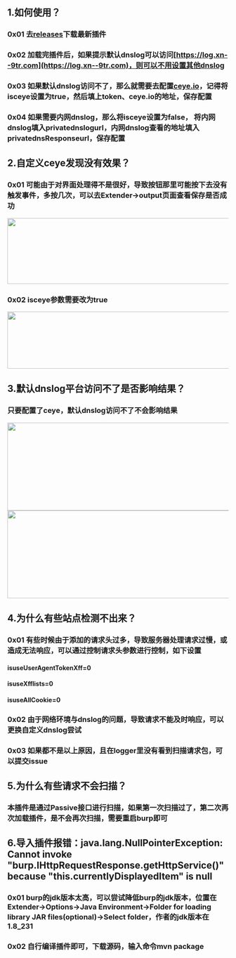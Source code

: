 ## 1.如何使用？
### 0x01 去[releases](https://github.com/f0ng/log4j2burpscanner/releases/)下载最新插件
### 0x02 加载完插件后，如果提示默认dnslog可以访问[https://log.xn--9tr.com](https://log.xn--9tr.com)，则可以不用设置其他dnslog
### 0x03 如果默认dnslog访问不了，那么就需要去配置[ceye.io](https://ceye.io)，记得将isceye设置为true，然后填上token、ceye.io的地址，保存配置
### 0x04 如果需要内网dnslog，那么将isceye设置为false， 将内网dnslog填入privatednslogurl，内网dnslog查看的地址填入privatednsResponseurl，保存配置

## 2.自定义ceye发现没有效果？
### 0x01 可能由于对界面处理得不是很好，导致按钮那里可能按下去没有触发事件，多按几次，可以去Extender→output页面查看保存是否成功
<img src="https://user-images.githubusercontent.com/48286013/145739783-e6b491ca-4959-4744-a1fe-4b15fb8287e2.png" width="800" height="150" />

### 0x02 isceye参数需要改为true
<img src="https://user-images.githubusercontent.com/48286013/145739853-58f0130c-b841-45ca-8559-6feea6e97efa.png" width="650" height="130" />


## 3.默认dnslog平台访问不了是否影响结果？
### 只要配置了ceye，默认dnslog访问不了不会影响结果
<img src="https://user-images.githubusercontent.com/48286013/145744984-1a2bd55d-8348-4863-8b68-bd0af03aa716.png" width="600" height="200" />
<img src="https://user-images.githubusercontent.com/48286013/145741263-14f6ec28-0fda-4211-ae3b-d67eed41d1db.png" width="650" height="200" />

## 4.为什么有些站点检测不出来？
### 0x01 有些时候由于添加的请求头过多，导致服务器处理请求过慢，或造成无法响应，可以通过控制请求头参数进行控制，如下设置
#### isuseUserAgentTokenXff=0
#### isuseXfflists=0
#### isuseAllCookie=0

### 0x02 由于网络环境与dnslog的问题，导致请求不能及时响应，可以更换自定义dnslog尝试
### 0x03 如果都不是以上原因，且在logger里没有看到扫描请求包，可以提交issue

## 5.为什么有些请求不会扫描？
### 本插件是通过Passive接口进行扫描，如果第一次扫描过了，第二次再次加载插件，是不会再次扫描，需要重启burp即可

## 6.导入插件报错：java.lang.NullPointerException: Cannot invoke "burp.IHttpRequestResponse.getHttpService()" because "this.currentlyDisplayedItem" is null
### 0x01 burp的jdk版本太高，可以尝试降低burp的jdk版本，位置在Extender→Options→Java Environment→Folder for loading library JAR files(optional)→Select folder，作者的jdk版本在1.8_231
### 0x02 自行编译插件即可，下载源码，输入命令mvn package
